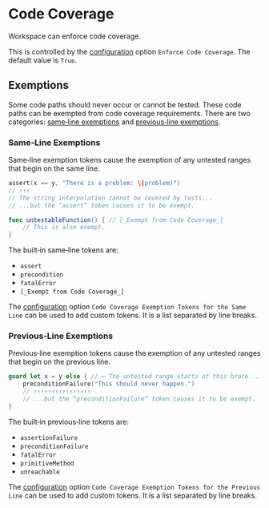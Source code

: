 <!--
 Code Coverage.md

 This source file is part of the Workspace open source project.
 https://github.com/SDGGiesbrecht/Workspace#workspace

 Copyright ©2017 Jeremy David Giesbrecht and the Workspace project contributors.

 Soli Deo gloria.

 Licensed under the Apache Licence, Version 2.0.
 See http://www.apache.org/licenses/LICENSE-2.0 for licence information.
 -->

# Code Coverage

Workspace can enforce code coverage.

This is controlled by the [configuration](Configuring%20Workspace.md) option `Enforce Code Coverage`. The default value is `True`.

## Exemptions

Some code paths should never occur or cannot be tested. These code paths can be exempted from code coverage requirements. There are two categories: [same‐line exemptions](#sameline-exemptions) and [previous‐line exemptions](#previousline-exemptions).

### Same‐Line Exemptions

Same‐line exemption tokens cause the exemption of any untested ranges that begin on the same line.

```swift
assert(x == y, "There is a problem: \(problem)")
// ↑↑↑
// The string interpolation cannot be covered by tests...
// ...but the “assert” token causes it to be exempt.

func untestableFunction() { // [_Exempt from Code Coverage_]
    // This is also exempt.
}
```

The built‐in same‐line tokens are:

- `assert`
- `precondition`
- `fatalError`
- `[_Exempt from Code Coverage_]`

The [configuration](Configuring%20Workspace.md) option `Code Coverage Exemption Tokens for the Same Line` can be used to add custom tokens. It is a list separated by line breaks.

### Previous‐Line Exemptions

Previous‐line exemption tokens cause the exemption of any untested ranges that begin on the previous line.

```swift
guard let x = y else { // ← The untested range starts at this brace...
    preconditionFailure("This should never happen.")
    // ↑↑↑↑↑↑↑↑↑↑↑↑↑↑↑↑
    // ...but the “preconditionFailure” token causes it to be exempt.
}
```

The built‐in previous‐line tokens are:

- `assertionFailure`
- `preconditionFailure`
- `fatalError`
- `primitiveMethod`
- `unreachable`

The [configuration](Configuring%20Workspace.md) option `Code Coverage Exemption Tokens for the Previous Line` can be used to add custom tokens. It is a list separated by line breaks.
